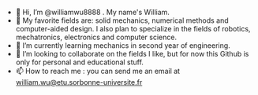 - 👋 Hi, I’m @williamwu8888 . My name's William.
- 👀 My favorite fields are: solid mechanics, numerical methods and computer-aided design. I also plan to specialize in the fields of robotics, mechatronics, electronics and computer science.
- 🌱 I’m currently learning mechanics in second year of engineering.
- 💞️ I’m looking to collaborate on the fields I like, but for now this Github is only for personal and educational stuff.
- 📫 How to reach me : you can send me an email at william.wu@etu.sorbonne-universite.fr

<!---
williamwu8888/williamwu8888 is a ✨ special ✨ repository because its `README.md` (this file) appears on your GitHub profile.
You can click the Preview link to take a look at your changes.
--->
